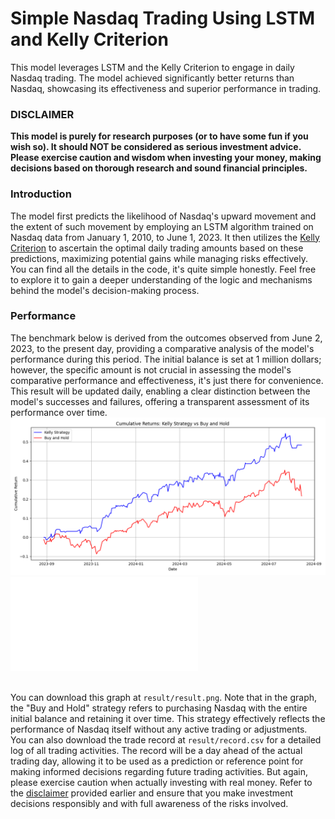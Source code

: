 # Simple Nasdaq Trading Using LSTM and Kelly Criterion
This model leverages LSTM and the Kelly Criterion to engage in daily Nasdaq trading. The model achieved significantly better returns than Nasdaq, showcasing its effectiveness and superior performance in trading.
### DISCLAIMER
**This model is purely for research purposes (or to have some fun if you wish so). It should NOT be considered as serious investment advice. Please exercise caution and wisdom when investing your money, making decisions based on thorough research and sound financial principles.**


### Introduction
The model first predicts the likelihood of Nasdaq's upward movement and the extent of such movement by employing an LSTM algorithm trained on Nasdaq data from January 1, 2010, to June 1, 2023. It then utilizes the [Kelly Criterion](https://en.wikipedia.org/wiki/Kelly_criterion) to ascertain the optimal daily trading amounts based on these predictions, maximizing potential gains while managing risks effectively. You can find all the details in the code, it's quite simple honestly. Feel free to explore it to gain a deeper understanding of the logic and mechanisms behind the model's decision-making process.
### Performance
The benchmark below is derived from the outcomes observed from June 2, 2023, to the present day, providing a comparative analysis of the model's performance during this period. The initial balance is set at 1 million dollars; however, the specific amount is not crucial in assessing the model's comparative performance and effectiveness, it's just there for convenience. 
This result will be updated daily, enabling a clear distinction between the model's successes and failures, offering a transparent assessment of its performance over time. 
![result](result/result.png)
![result_table](result/result.md)

\
You can download this graph at `result/result.png`. Note that in the graph, the "Buy and Hold" strategy refers to purchasing Nasdaq with the entire initial balance and retaining it over time. This strategy effectively reflects the performance of Nasdaq itself without any active trading or adjustments.
\
You can also download the trade record at `result/record.csv` for a detailed log of all trading activities. The record will be a day ahead of the actual trading day, allowing it to be used as a prediction or reference point for making informed decisions regarding future trading activities. But again, please exercise caution when actually investing with real money. Refer to the [disclaimer](#disclaimer) provided earlier and ensure that you make investment decisions responsibly and with full awareness of the risks involved.



